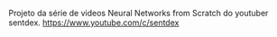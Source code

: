 Projeto da série de videos Neural Networks from Scratch do youtuber sentdex. 
https://www.youtube.com/c/sentdex
